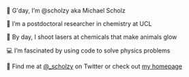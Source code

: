 🙋 G'day, I’m @scholzy aka Michael Scholz

🔬 I’m a postdoctoral researcher in chemistry at UCL

🔦 By day, I shoot lasers at chemicals that make animals glow

💻 I’m fascinated by using code to solve physics problems

📨 Find me at [@\_scholzy](https://twitter.com/_scholzy) on Twitter or check out [my homepage](https://scholz.moe)

<!---
scholzy/scholzy is a ✨ special ✨ repository because its `README.md` (this file) appears on your GitHub profile.
You can click the Preview link to take a look at your changes.
--->

